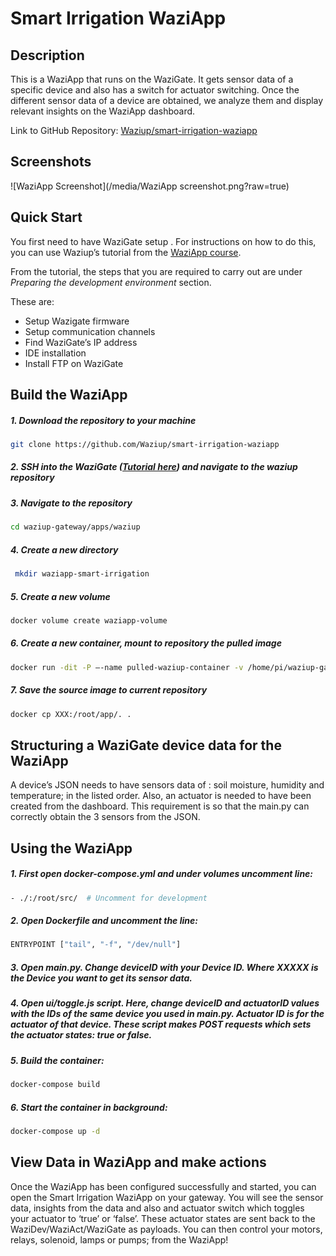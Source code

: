 
# Smart Irrigation WaziApp

## Description

This is a WaziApp that runs on the WaziGate. It gets sensor data of a specific device and also has a switch for actuator switching. Once the different sensor data of a device are obtained, we analyze them and display relevant insights on the WaziApp dashboard.

Link to GitHub Repository: [Waziup/smart-irrigation-waziapp](https://github.com/Waziup/smart-irrigation-waziapp)








## Screenshots

![WaziApp Screenshot](/media/WaziApp screenshot.png?raw=true)
## Quick Start

You first need to have WaziGate  setup . For instructions on how to do this, you can use Waziup’s tutorial from the [WaziApp course](https://www.waziup.io/courses/waziapps/). 

From the tutorial, the steps that you are required to carry out are under _Preparing  the development environment_ section. 

These are:
- Setup Wazigate firmware
- Setup communication channels
- Find WaziGate’s IP address
- IDE installation
- Install FTP on WaziGate

## Build the WaziApp

 ##### 1. Download the repository to your machine

``` bash
git clone https://github.com/Waziup/smart-irrigation-waziapp
```
 ##### 2. SSH into the WaziGate ([Tutorial here](https://youtu.be/I746t7khNnk)) and navigate to the waziup repository


 ##### 3. Navigate to the repository

 ``` bash
 cd waziup-gateway/apps/waziup 
 ```

 ##### 4. Create a new directory

 ``` bash
  mkdir waziapp-smart-irrigation
  ```

  ##### 5. Create a new volume

  ``` bash
 docker volume create waziapp-volume
 ```

 ##### 6. Create a new container, mount to repository the pulled image

 ``` bash
 docker run -dit -P –-name pulled-waziup-container -v /home/pi/waziup-gateway/apps/waziup/waziapp-smart-irrigation waziup/smart-irrigation-waziapp
```
 ##### 7. Save the source image to current repository
 ``` bash
docker cp XXX:/root/app/. .
 ```

## Structuring a WaziGate device data for the WaziApp

A device’s JSON needs to have sensors data of : soil moisture, humidity and temperature; in the listed order. Also, an actuator is needed to have been created from the dashboard. This requirement is so that the main.py can correctly obtain the 3 sensors from the JSON.

## Using the WaziApp

##### 1. First open docker-compose.yml and under volumes uncomment line:

``` bash
- ./:/root/src/  # Uncomment for development
```

##### 2. Open Dockerfile and uncomment the line:

``` bash
ENTRYPOINT ["tail", "-f", "/dev/null"]
```
 ##### 3. Open main.py. Change deviceID with your Device ID. Where XXXXX is the Device you want to get its sensor data.


 ##### 4. Open ui/toggle.js script. Here, change deviceID and actuatorID values with the IDs of the same device you used in main.py. Actuator ID is for the actuator of that device. These script makes POST requests which sets the actuator states: true or false.


 ##### 5. Build the container: 
 ``` bash
 docker-compose build
 ```
 ##### 6. Start the container in background: 
 ```bash
 docker-compose up -d
 ```

 ## View Data in WaziApp and make actions

 Once the WaziApp has been configured successfully and started, you can open the Smart Irrigation WaziApp on your gateway. You will see the sensor data, insights from the data and also and actuator switch which toggles your actuator to ‘true’ or ‘false’. These actuator states are sent back to the WaziDev/WaziAct/WaziGate as payloads. 
 You can then control your motors, relays, solenoid, lamps or pumps; from the WaziApp!
